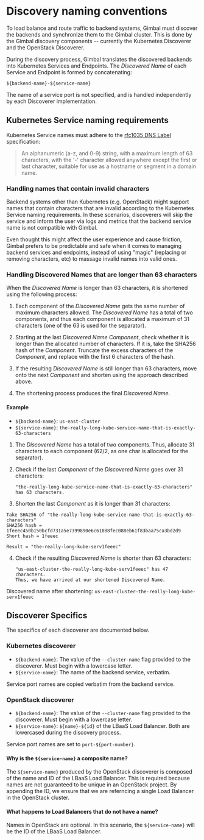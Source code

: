 # Discovery naming conventions

To load balance and route traffic to backend systems, Gimbal must
discover the backends and synchronize them to the Gimbal cluster. This is done
by the Gimbal discovery components -- currently the Kubernetes Discoverer and the
OpenStack Discoverer.

During the discovery process, Gimbal translates the discovered backends into
Kubernetes Services and Endpoints. The _Discovered Name_ of each Service and
Endpoint is formed by concatenating:

```
${backend-name}-${service-name}
```

The name of a service port is not specified, and is handled independently by each
Discoverer implementation.

## Kubernetes Service naming requirements

Kubernetes Service names must adhere to the [rfc1035 DNS Label](https://github.com/kubernetes/community/blob/master/contributors/design-proposals/architecture/identifiers.md) specification:

> An alphanumeric (a-z, and 0-9) string, with a maximum length of 63 characters,
> with the '-' character allowed anywhere except the first or last character,
> suitable for use as a hostname or segment in a domain name.

### Handling names that contain invalid characters

Backend systems other than Kubernetes (e.g. OpenStack) might support names that
contain characters that are invalid according to the Kubernetes Service naming
requirements. In these scenarios, discoverers will skip the service and inform
the user via logs and metrics that the backend service name is not compatible
with Gimbal.

Even thought this might affect the user experience and cause friction, Gimbal
prefers to be predictable and safe when it comes to managing backend services
and endpoints, instead of using "magic" (replacing or removing characters, etc)
to massage invalid names into valid ones.

### Handling Discovered Names that are longer than 63 characters

When the _Discovered Name_ is longer than 63 characters, it is shortened using
the following process:

1. Each component of the _Discovered Name_ gets the same number of maximum
   characters allowed. The _Discovered Name_ has a total of two components, and
   thus each component is allocated a maximum of 31 characters (one of the 63 is
   used for the separator).

2. Starting at the last _Discovered Name Component_, check whether it is longer
   than the allocated number of characters. If it is, take the SHA256 hash of
   the _Component_. Truncate the excess characters of the _Component_, and
   replace with the first 6 characters of the hash.

3. If the resulting _Discovered Name_ is still longer than 63 characters, move
   onto the next _Component_ and shorten using the approach described above.

4. The shortening process produces the final _Discovered Name_.

#### Example

- `${backend-name}`: `us-east-cluster`
- `${service-name}`: `the-really-long-kube-service-name-that-is-exactly-63-characters`

1. The _Discovered Name_ has a total of two components. Thus, allocate 31
   characters to each component (62/2, as one char is allocated for the
   separator).

2. Check if the last _Component_ of the _Discovered Name_ goes over 31 characters:

    ```
    "the-really-long-kube-service-name-that-is-exactly-63-characters" has 63 characters.
    ```

3. Shorten the last _Component_ as it is longer than 31 characters:

  ```
  Take SHA256 of "the-really-long-kube-service-name-that-is-exactly-63-characters"
  SHA256 hash = 1feeec450b150bcfd731a5e7399890e6c61088fec088eb61f83baa75ca3bd2d9
  Short hash = 1feeec

  Result = "the-really-long-kube-serv1feeec"
  ```

4. Check if the resulting _Discovered Name_ is shorter than 63 characters:

    ```
    "us-east-cluster-the-really-long-kube-serv1feeec" has 47 characters.
    Thus, we have arrived at our shortened Discovered Name.
    ```

Discovered name after shortening: `us-east-cluster-the-really-long-kube-serv1feeec`

## Discoverer Specifics

The specifics of each discoverer are documented below.

### Kubernetes discoverer

- `${backend-name}`: The value of the `--cluster-name` flag provided to the
  discoverer. Must begin with a lowercase letter.
- `${service-name}`: The name of the backend service, verbatim.

Service port names are copied verbatim from the backend service.

### OpenStack discoverer

- `${backend-name}`: The value of the `--cluster-name` flag provided to the
  discoverer. Must begin with a lowercase letter.
- `${service-name}`: `${name}-${id}` of the LBaaS Load Balancer. Both are
  lowercased during the discovery process.

Service port names are set to `port-${port-number}`.

#### Why is the `${service-name}` a composite name?

The `${service-name}` produced by the OpenStack discoverer is composed of the
name and ID of the LBaaS Load Balancer. This is required because names are not
guaranteed to be unique in an OpenStack project. By appending the ID, we ensure
that we are referncing a single Load Balancer in the OpenStack cluster.

#### What happens to Load Balancers that do not have a name?

Names in OpenStack are optional. In this scenario, the `${service-name}` will
be the ID of the LBaaS Load Balancer.
